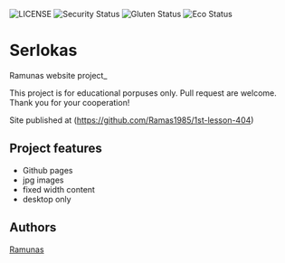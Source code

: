 ![LICENSE](https://img.shields.io/badge/license-MIT-blue.svg?style=flat-square)
![Security Status](https://img.shields.io/security-headers?label=Security&url=https%3A%2F%2Fgithub.com&style=flat-square)
![Gluten Status](https://img.shields.io/badge/Gluten-Free-green.svg)
![Eco Status](https://img.shields.io/badge/ECO-Friendly-green.svg)

# Serlokas

Ramunas website project_

This project is for educational porpuses only. Pull request are welcome. Thank you for your cooperation!

Site published at (https://github.com/Ramas1985/1st-lesson-404)

## Project features

- Github pages
- jpg images
- fixed width content
- desktop only

## Authors

[Ramunas](https://github.com/Ramas1985)
